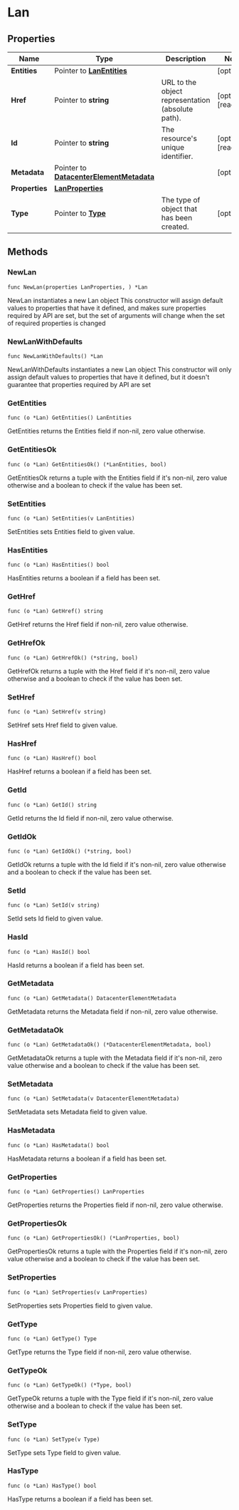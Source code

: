 # Lan

## Properties

|Name | Type | Description | Notes|
|------------ | ------------- | ------------- | -------------|
|**Entities** | Pointer to [**LanEntities**](LanEntities.md) |  | [optional] |
|**Href** | Pointer to **string** | URL to the object representation (absolute path). | [optional] [readonly] |
|**Id** | Pointer to **string** | The resource&#39;s unique identifier. | [optional] [readonly] |
|**Metadata** | Pointer to [**DatacenterElementMetadata**](DatacenterElementMetadata.md) |  | [optional] |
|**Properties** | [**LanProperties**](LanProperties.md) |  | |
|**Type** | Pointer to [**Type**](Type.md) | The type of object that has been created. | [optional] |

## Methods

### NewLan

`func NewLan(properties LanProperties, ) *Lan`

NewLan instantiates a new Lan object
This constructor will assign default values to properties that have it defined,
and makes sure properties required by API are set, but the set of arguments
will change when the set of required properties is changed

### NewLanWithDefaults

`func NewLanWithDefaults() *Lan`

NewLanWithDefaults instantiates a new Lan object
This constructor will only assign default values to properties that have it defined,
but it doesn't guarantee that properties required by API are set

### GetEntities

`func (o *Lan) GetEntities() LanEntities`

GetEntities returns the Entities field if non-nil, zero value otherwise.

### GetEntitiesOk

`func (o *Lan) GetEntitiesOk() (*LanEntities, bool)`

GetEntitiesOk returns a tuple with the Entities field if it's non-nil, zero value otherwise
and a boolean to check if the value has been set.

### SetEntities

`func (o *Lan) SetEntities(v LanEntities)`

SetEntities sets Entities field to given value.

### HasEntities

`func (o *Lan) HasEntities() bool`

HasEntities returns a boolean if a field has been set.

### GetHref

`func (o *Lan) GetHref() string`

GetHref returns the Href field if non-nil, zero value otherwise.

### GetHrefOk

`func (o *Lan) GetHrefOk() (*string, bool)`

GetHrefOk returns a tuple with the Href field if it's non-nil, zero value otherwise
and a boolean to check if the value has been set.

### SetHref

`func (o *Lan) SetHref(v string)`

SetHref sets Href field to given value.

### HasHref

`func (o *Lan) HasHref() bool`

HasHref returns a boolean if a field has been set.

### GetId

`func (o *Lan) GetId() string`

GetId returns the Id field if non-nil, zero value otherwise.

### GetIdOk

`func (o *Lan) GetIdOk() (*string, bool)`

GetIdOk returns a tuple with the Id field if it's non-nil, zero value otherwise
and a boolean to check if the value has been set.

### SetId

`func (o *Lan) SetId(v string)`

SetId sets Id field to given value.

### HasId

`func (o *Lan) HasId() bool`

HasId returns a boolean if a field has been set.

### GetMetadata

`func (o *Lan) GetMetadata() DatacenterElementMetadata`

GetMetadata returns the Metadata field if non-nil, zero value otherwise.

### GetMetadataOk

`func (o *Lan) GetMetadataOk() (*DatacenterElementMetadata, bool)`

GetMetadataOk returns a tuple with the Metadata field if it's non-nil, zero value otherwise
and a boolean to check if the value has been set.

### SetMetadata

`func (o *Lan) SetMetadata(v DatacenterElementMetadata)`

SetMetadata sets Metadata field to given value.

### HasMetadata

`func (o *Lan) HasMetadata() bool`

HasMetadata returns a boolean if a field has been set.

### GetProperties

`func (o *Lan) GetProperties() LanProperties`

GetProperties returns the Properties field if non-nil, zero value otherwise.

### GetPropertiesOk

`func (o *Lan) GetPropertiesOk() (*LanProperties, bool)`

GetPropertiesOk returns a tuple with the Properties field if it's non-nil, zero value otherwise
and a boolean to check if the value has been set.

### SetProperties

`func (o *Lan) SetProperties(v LanProperties)`

SetProperties sets Properties field to given value.


### GetType

`func (o *Lan) GetType() Type`

GetType returns the Type field if non-nil, zero value otherwise.

### GetTypeOk

`func (o *Lan) GetTypeOk() (*Type, bool)`

GetTypeOk returns a tuple with the Type field if it's non-nil, zero value otherwise
and a boolean to check if the value has been set.

### SetType

`func (o *Lan) SetType(v Type)`

SetType sets Type field to given value.

### HasType

`func (o *Lan) HasType() bool`

HasType returns a boolean if a field has been set.



